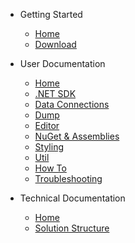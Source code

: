 - Getting Started

  - [Home](/)
  - [Download](/)
  

- User Documentation
  - [Home](user-docs/)
  - [.NET SDK](user-docs/NET-SDK)
  - [Data Connections](user-docs/Data-Connections)
  - [Dump](user-docs/Dump)
  - [Editor](user-docs/Editor)
  - [NuGet & Assemblies](user-docs/NuGet-&-Assemblies)
  - [Styling](user-docs/Styling)
  - [Util](user-docs/Util)
  - [How To](user-docs/How-Tos)
  - [Troubleshooting](user-docs/Troubleshooting)

- Technical Documentation
  - [Home](technical-docs/)
  - [Solution Structure](/technical-docs/Solution%20Structure.md)
